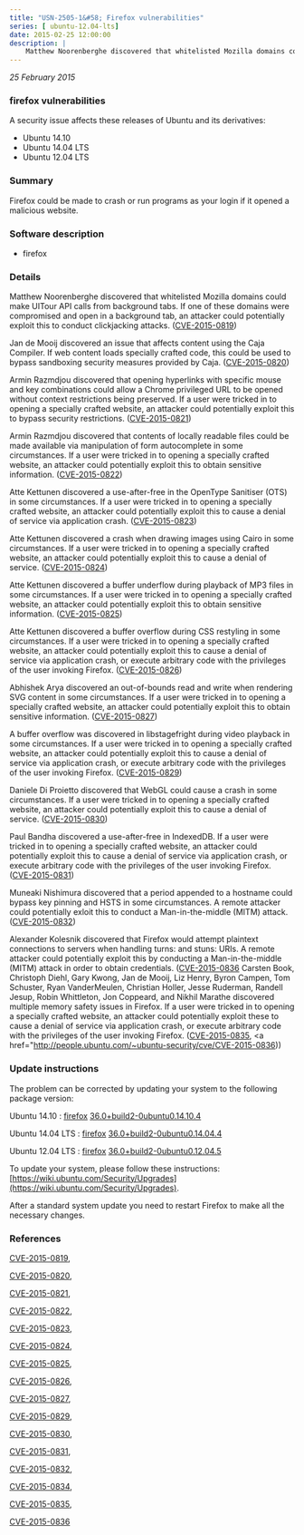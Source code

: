```yaml
---
title: "USN-2505-1&#58; Firefox vulnerabilities"
series: [ ubuntu-12.04-lts]
date: 2015-02-25 12:00:00
description: |
    Matthew Noorenberghe discovered that whitelisted Mozilla domains could make UITour API calls from background tabs. If one of these domains were compromised and open in a background tab, an attacker could potentially exploit this to conduct clickjacking attacks. ([CVE-2015-0819](http://people.ubuntu.com/~ubuntu-security/cve/CVE-2015-0819))
--- 
```

 
 

*25 February 2015*

### firefox vulnerabilities

A security issue affects these releases of Ubuntu and its derivatives:

* Ubuntu 14.10
* Ubuntu 14.04 LTS
* Ubuntu 12.04 LTS

### Summary

Firefox could be made to crash or run programs as your login if it opened a malicious website.

### Software description

* firefox 

### Details

Matthew Noorenberghe discovered that whitelisted Mozilla domains could make UITour API calls from background tabs. If one of these domains were compromised and open in a background tab, an attacker could potentially exploit this to conduct clickjacking attacks. ([CVE-2015-0819](http://people.ubuntu.com/~ubuntu-security/cve/CVE-2015-0819))

Jan de Mooij discovered an issue that affects content using the Caja Compiler. If web content loads specially crafted code, this could be used to bypass sandboxing security measures provided by Caja. ([CVE-2015-0820](http://people.ubuntu.com/~ubuntu-security/cve/CVE-2015-0820))

Armin Razmdjou discovered that opening hyperlinks with specific mouse and key combinations could allow a Chrome privileged URL to be opened without context restrictions being preserved. If a user were tricked in to opening a specially crafted website, an attacker could potentially exploit this to bypass security restrictions. ([CVE-2015-0821](http://people.ubuntu.com/~ubuntu-security/cve/CVE-2015-0821))

Armin Razmdjou discovered that contents of locally readable files could be made available via manipulation of form autocomplete in some circumstances. If a user were tricked in to opening a specially crafted website, an attacker could potentially exploit this to obtain sensitive information. ([CVE-2015-0822](http://people.ubuntu.com/~ubuntu-security/cve/CVE-2015-0822))

Atte Kettunen discovered a use-after-free in the OpenType Sanitiser (OTS) in some circumstances. If a user were tricked in to opening a specially crafted website, an attacker could potentially exploit this to cause a denial of service via application crash. ([CVE-2015-0823](http://people.ubuntu.com/~ubuntu-security/cve/CVE-2015-0823))

Atte Kettunen discovered a crash when drawing images using Cairo in some circumstances. If a user were tricked in to opening a specially crafted website, an attacker could potentially exploit this to cause a denial of service. ([CVE-2015-0824](http://people.ubuntu.com/~ubuntu-security/cve/CVE-2015-0824))

Atte Kettunen discovered a buffer underflow during playback of MP3 files in some circumstances. If a user were tricked in to opening a specially crafted website, an attacker could potentially exploit this to obtain sensitive information. ([CVE-2015-0825](http://people.ubuntu.com/~ubuntu-security/cve/CVE-2015-0825))

Atte Kettunen discovered a buffer overflow during CSS restyling in some circumstances. If a user were tricked in to opening a specially crafted website, an attacker could potentially exploit this to cause a denial of service via application crash, or execute arbitrary code with the privileges of the user invoking Firefox. ([CVE-2015-0826](http://people.ubuntu.com/~ubuntu-security/cve/CVE-2015-0826))

Abhishek Arya discovered an out-of-bounds read and write when rendering SVG content in some circumstances. If a user were tricked in to opening a specially crafted website, an attacker could potentially exploit this to obtain sensitive information. ([CVE-2015-0827](http://people.ubuntu.com/~ubuntu-security/cve/CVE-2015-0827))

A buffer overflow was discovered in libstagefright during video playback in some circumstances. If a user were tricked in to opening a specially crafted website, an attacker could potentially exploit this to cause a denial of service via application crash, or execute arbitrary code with the privileges of the user invoking Firefox. ([CVE-2015-0829](http://people.ubuntu.com/~ubuntu-security/cve/CVE-2015-0829))

Daniele Di Proietto discovered that WebGL could cause a crash in some circumstances. If a user were tricked in to opening a specially crafted website, an attacker could potentially exploit this to cause a denial of service. ([CVE-2015-0830](http://people.ubuntu.com/~ubuntu-security/cve/CVE-2015-0830))

Paul Bandha discovered a use-after-free in IndexedDB. If a user were tricked in to opening a specially crafted website, an attacker could potentially exploit this to cause a denial of service via application crash, or execute arbitrary code with the privileges of the user invoking Firefox. ([CVE-2015-0831](http://people.ubuntu.com/~ubuntu-security/cve/CVE-2015-0831))

Muneaki Nishimura discovered that a period appended to a hostname could bypass key pinning and HSTS in some circumstances. A remote attacker could potentially exloit this to conduct a Man-in-the-middle (MITM) attack. ([CVE-2015-0832](http://people.ubuntu.com/~ubuntu-security/cve/CVE-2015-0832))

Alexander Kolesnik discovered that Firefox would attempt plaintext connections to servers when handling turns: and stuns: URIs. A remote attacker could potentially exploit this by conducting a Man-in-the-middle (MITM) attack in order to obtain credentials. ([CVE-2015-0836](http://people.ubuntu.com/~ubuntu-security/cve/CVE-2015-0834">CVE-2015-0834</a>) Carsten Book, Christoph Diehl, Gary Kwong, Jan de Mooij, Liz Henry, Byron Campen, Tom Schuster, Ryan VanderMeulen, Christian Holler, Jesse Ruderman, Randell Jesup, Robin Whittleton, Jon Coppeard, and Nikhil Marathe discovered multiple memory safety issues in Firefox. If a user were tricked in to opening a specially crafted website, an attacker could potentially exploit these to cause a denial of service via application crash, or execute arbitrary code with the privileges of the user invoking Firefox. (<a href="http://people.ubuntu.com/~ubuntu-security/cve/CVE-2015-0835">CVE-2015-0835</a>, <a href="http://people.ubuntu.com/~ubuntu-security/cve/CVE-2015-0836)) 

### Update instructions

The problem can be corrected by updating your system to the following package version:

Ubuntu 14.10
 : [firefox](https://launchpad.net/ubuntu/+source/firefox) <span> [36.0+build2-0ubuntu0.14.10.4](https://launchpad.net/ubuntu/+source/firefox/36.0+build2-0ubuntu0.14.10.4) </span> 

Ubuntu 14.04 LTS
 : [firefox](https://launchpad.net/ubuntu/+source/firefox) <span> [36.0+build2-0ubuntu0.14.04.4](https://launchpad.net/ubuntu/+source/firefox/36.0+build2-0ubuntu0.14.04.4) </span> 

Ubuntu 12.04 LTS
 : [firefox](https://launchpad.net/ubuntu/+source/firefox) <span> [36.0+build2-0ubuntu0.12.04.5](https://launchpad.net/ubuntu/+source/firefox/36.0+build2-0ubuntu0.12.04.5) </span> 

To update your system, please follow these instructions: [https://wiki.ubuntu.com/Security/Upgrades](https://wiki.ubuntu.com/Security/Upgrades).

After a standard system update you need to restart Firefox to make all the necessary changes. 

### References

 
 [CVE-2015-0819](http://people.ubuntu.com/~ubuntu-security/cve/CVE-2015-0819), 

 [CVE-2015-0820](http://people.ubuntu.com/~ubuntu-security/cve/CVE-2015-0820), 

 [CVE-2015-0821](http://people.ubuntu.com/~ubuntu-security/cve/CVE-2015-0821), 

 [CVE-2015-0822](http://people.ubuntu.com/~ubuntu-security/cve/CVE-2015-0822), 

 [CVE-2015-0823](http://people.ubuntu.com/~ubuntu-security/cve/CVE-2015-0823), 

 [CVE-2015-0824](http://people.ubuntu.com/~ubuntu-security/cve/CVE-2015-0824), 

 [CVE-2015-0825](http://people.ubuntu.com/~ubuntu-security/cve/CVE-2015-0825), 

 [CVE-2015-0826](http://people.ubuntu.com/~ubuntu-security/cve/CVE-2015-0826), 

 [CVE-2015-0827](http://people.ubuntu.com/~ubuntu-security/cve/CVE-2015-0827), 

 [CVE-2015-0829](http://people.ubuntu.com/~ubuntu-security/cve/CVE-2015-0829), 

 [CVE-2015-0830](http://people.ubuntu.com/~ubuntu-security/cve/CVE-2015-0830), 

 [CVE-2015-0831](http://people.ubuntu.com/~ubuntu-security/cve/CVE-2015-0831), 

 [CVE-2015-0832](http://people.ubuntu.com/~ubuntu-security/cve/CVE-2015-0832), 

 [CVE-2015-0834](http://people.ubuntu.com/~ubuntu-security/cve/CVE-2015-0834), 

 [CVE-2015-0835](http://people.ubuntu.com/~ubuntu-security/cve/CVE-2015-0835), 

 [CVE-2015-0836](http://people.ubuntu.com/~ubuntu-security/cve/CVE-2015-0836)
 


